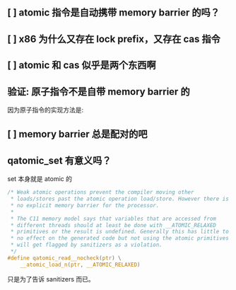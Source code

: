 ## [ ] atomic 指令是自动携带 memory barrier 的吗？

## [ ] x86 为什么又存在 lock prefix，又存在 cas 指令

## [ ] atomic 和 cas 似乎是两个东西啊

## 验证: 原子指令不是自带 memory barrier 的

因为原子指令的实现方法是:

## [ ] memory barrier 总是配对的吧

## qatomic_set 有意义吗？
set 本身就是 atomic 的

```c
/* Weak atomic operations prevent the compiler moving other
 * loads/stores past the atomic operation load/store. However there is
 * no explicit memory barrier for the processor.
 *
 * The C11 memory model says that variables that are accessed from
 * different threads should at least be done with __ATOMIC_RELAXED
 * primitives or the result is undefined. Generally this has little to
 * no effect on the generated code but not using the atomic primitives
 * will get flagged by sanitizers as a violation.
 */
#define qatomic_read__nocheck(ptr) \
    __atomic_load_n(ptr, __ATOMIC_RELAXED)
```

只是为了告诉 sanitizers 而已。
